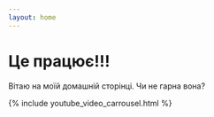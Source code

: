 ```yaml
---
layout: home
---
```

# Це працює!!!

Вітаю на моїй домашній сторінці. Чи не гарна вона?

{% include youtube_video_carrousel.html %}
